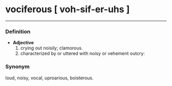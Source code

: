 # vociferous [ voh-sif-er-uhs ]
--- 
### Definition
- **Adjective**
    1. crying out noisily; clamorous.
    2. characterized by or uttered with noisy or vehement outcry:
### Synonym
loud, noisy, vocal, uproarious, boisterous.
